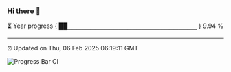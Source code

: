 ### Hi there 👋

⏳ Year progress { ██▁▁▁▁▁▁▁▁▁▁▁▁▁▁▁▁▁▁▁▁▁▁▁▁▁▁▁▁ } 9.94 %

---

⏰ Updated on Thu, 06 Feb 2025 06:19:11 GMT

![Progress Bar CI](https://github.com/liununu/liununu/workflows/Progress%20Bar%20CI/badge.svg)
